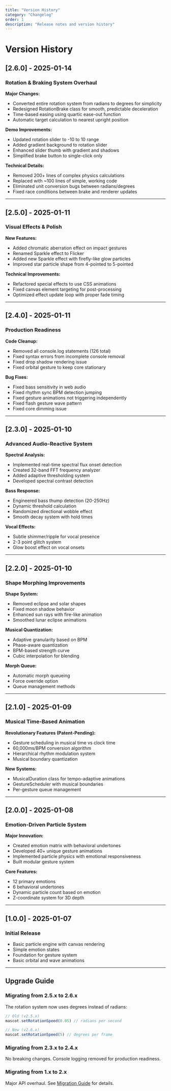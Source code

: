 ```yaml
---
title: "Version History"
category: "Changelog"
order: 1
description: "Release notes and version history"
---
```


# Version History

## [2.6.0] - 2025-01-14

### Rotation & Braking System Overhaul

**Major Changes:**
- Converted entire rotation system from radians to degrees for simplicity
- Redesigned RotationBrake class for smooth, predictable deceleration
- Time-based easing using quartic ease-out function
- Automatic target calculation to nearest upright position

**Demo Improvements:**
- Updated rotation slider to -10 to 10 range
- Added gradient background to rotation slider
- Enhanced slider thumb with gradient and shadows
- Simplified brake button to single-click only

**Technical Details:**
- Removed 200+ lines of complex physics calculations
- Replaced with ~100 lines of simple, working code
- Eliminated unit conversion bugs between radians/degrees
- Fixed race conditions between brake and renderer updates

---

## [2.5.0] - 2025-01-11

### Visual Effects & Polish

**New Features:**
- Added chromatic aberration effect on impact gestures
- Renamed Sparkle effect to Flicker
- Added new Sparkle effect with firefly-like glow particles
- Improved star particle shape from 4-pointed to 5-pointed

**Technical Improvements:**
- Refactored special effects to use CSS animations
- Fixed canvas element targeting for post-processing
- Optimized effect update loop with proper fade timing

---

## [2.4.0] - 2025-01-11

### Production Readiness

**Code Cleanup:**
- Removed all console.log statements (126 total)
- Fixed syntax errors from incomplete console removal
- Fixed drop shadow rendering issue
- Fixed orbital gesture to keep core stationary

**Bug Fixes:**
- Fixed bass sensitivity in web audio
- Fixed rhythm sync BPM detection jumping
- Fixed gesture animations not triggering independently
- Fixed flash gesture wave pattern
- Fixed core dimming issue

---

## [2.3.0] - 2025-01-10

### Advanced Audio-Reactive System

**Spectral Analysis:**
- Implemented real-time spectral flux onset detection
- Created 32-band FFT frequency analyzer
- Added adaptive thresholding system
- Developed spectral contrast detection

**Bass Response:**
- Engineered bass thump detection (20-250Hz)
- Dynamic threshold calculation
- Randomized directional wobble effect
- Smooth decay system with hold times

**Vocal Effects:**
- Subtle shimmer/ripple for vocal presence
- 2-3 point glitch system
- Glow boost effect on vocal onsets

---

## [2.2.0] - 2025-01-10

### Shape Morphing Improvements

**Shape System:**
- Removed eclipse and solar shapes
- Fixed moon shadow behavior
- Enhanced sun rays with fire-like animation
- Smoothed lunar eclipse animations

**Musical Quantization:**
- Adaptive granularity based on BPM
- Phase-aware quantization
- BPM-based strength curve
- Cubic interpolation for blending

**Morph Queue:**
- Automatic morph queueing
- Force override option
- Queue management methods

---

## [2.1.0] - 2025-01-09

### Musical Time-Based Animation

**Revolutionary Features (Patent-Pending):**
- Gesture scheduling in musical time vs clock time
- 60,000ms/BPM conversion algorithm
- Hierarchical rhythm modulation system
- Musical boundary quantization

**New Systems:**
- MusicalDuration class for tempo-adaptive animations
- GestureScheduler with musical boundaries
- Per-gesture queue management

---

## [2.0.0] - 2025-01-08

### Emotion-Driven Particle System

**Major Innovation:**
- Created emotion matrix with behavioral undertones
- Developed 40+ unique gesture animations
- Implemented particle physics with emotional responsiveness
- Built modular gesture system

**Core Features:**
- 12 primary emotions
- 6 behavioral undertones
- Dynamic particle count based on emotion
- Z-coordinate system for 3D depth

---

## [1.0.0] - 2025-01-07

### Initial Release

- Basic particle engine with canvas rendering
- Simple emotion states
- Foundation for gesture system
- Basic orbital and wave animations

---

## Upgrade Guide

### Migrating from 2.5.x to 2.6.x

The rotation system now uses degrees instead of radians:

```javascript
// Old (v2.5.x)
mascot.setRotationSpeed(0.05) // radians per second

// New (v2.6.x)
mascot.setRotationSpeed(5) // degrees per frame
```

### Migrating from 2.3.x to 2.4.x

No breaking changes. Console logging removed for production readiness.

### Migrating from 1.x to 2.x

Major API overhaul. See [Migration Guide](/docs/guides/migration-v2) for details.
